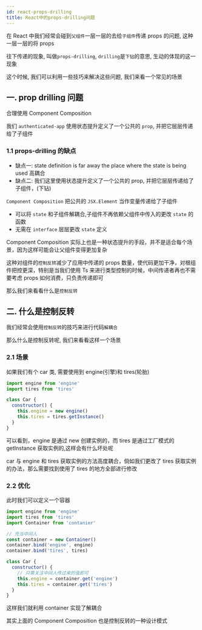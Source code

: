 ```yaml
---
id: react-props-drilling
title: React中的props-drilling问题
---
```


在 React 中我们经常会碰到`父组件`一层一层的去给`子组件`传递 props 的问题, 这种一层一层的将 props

往下传递的现象, 叫做`props-drilling`, `drilling`是`下钻`的意思, 生动的体现的这一现象

这个时候, 我们可以利用一些技巧来解决这些问题, 我们来看一个常见的场景

## 一. prop drilling 问题

合理使用 Component Composition

我们 `authenticated-app` 使用状态提升定义了一个公共的 `prop`, 并把它层层传递给了子组件

### 1.1 props-drilling 的缺点

- 缺点一: state definition is far away the place where the state is being used 高耦合
- 缺点二: 我们这里使用状态提升定义了一个公共的 prop, 并把它层层传递给了子组件，(下钻)

`Component Composition` 把公共的 `JSX.Element` 当作变量传递给了子组件

- 可以将 `state` 和子组件解耦合,子组件不再依赖父组件中传入的更改 `state` 的函数
- 无需在 `interface` 层层更改 `state` 定义

Component Composition 实际上也是一种状态提升的手段，并不是适合每个场景，因为这样可能会让父组件变得更加复杂

这种对组件的`控制反转`减少了应用中传递的 props 数量，使代码更加干净，对根组件把控更深，特别是当我们使用 Ts 来进行类型控制的时候，中间传递者再也不需要考虑 props 如何消费，只负责传递即可

那么我们来看看什么是`控制反转`

## 二. 什么是控制反转

我们经常会使用`控制反转`的技巧来进行代码`解耦合`

那么什么是控制反转呢, 我们来看看这样一个场景

### 2.1 场景

如果我们有个 car 类, 需要使用到 engine(引擎)和 tires(轮胎)

```js
import engine from 'engine'
import tires from 'tires'

class Car {
  constructor() {
    this.engine = new engine()
    this.tires = tires.getInstance()
  }
}
```

可以看到，engine 是通过 new 创建实例的，而 tires 是通过工厂模式的 getInstance 获取实例的,这样会有什么坏处呢

car 与 engine 和 tires 获取实例的方法高度耦合，倘如我们更改了 tires 获取实例的办法，那么需要找到使用了 tires 的地方全部进行修改

### 2.2 优化

此时我们可以定义一个容器

```js
import engine from 'engine'
import tires from 'tires'
import Container from 'contanier'

// 充当中间人
const container = new Container()
container.bind('engine', engine)
container.bind('tires', tires)

class Car {
  constructor() {
    // 只需关注中间人传过来的值即可
    this.engine = container.get('engine')
    this.tires = container.get('tires')
  }
}
```

这样我们就利用 container 实现了解耦合

其实上面的 Component Composition 也是控制反转的一种设计模式
